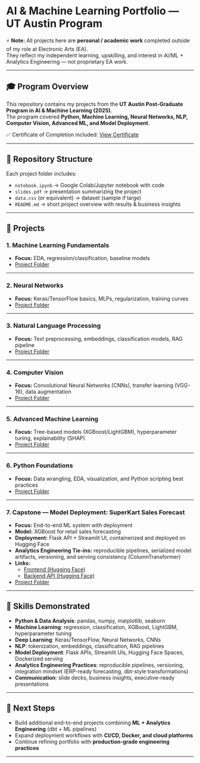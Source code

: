 # AI & Machine Learning Portfolio — UT Austin Program

⚡ **Note:** All projects here are **personal / academic work** completed outside of my role at Electronic Arts (EA).  
They reflect my independent learning, upskilling, and interest in AI/ML + Analytics Engineering — not proprietary EA work.

---

## 🎓 Program Overview
This repository contains my projects from the **UT Austin Post-Graduate Program in AI & Machine Learning (2025)**.  
The program covered **Python, Machine Learning, Neural Networks, NLP, Computer Vision, Advanced ML, and Model Deployment**.  

✅ Certificate of Completion included: [View Certificate](./certificate/UT_AI_ML_Certificate.pdf)

---

## 📂 Repository Structure
Each project folder includes:
- `notebook.ipynb` → Google Colab/Jupyter notebook with code  
- `slides.pdf` → presentation summarizing the project  
- `data.csv` (or equivalent) → dataset (sample if large)  
- `README.md` → short project overview with results & business insights  

---

## 🔹 Projects

### 1. Machine Learning Fundamentals
- **Focus:** EDA, regression/classification, baseline models  
- [Project Folder](./01_machine-learning-fundamentals)

---

### 2. Neural Networks
- **Focus:** Keras/TensorFlow basics, MLPs, regularization, training curves  
- [Project Folder](./02_neural-networks)

---

### 3. Natural Language Processing
- **Focus:** Text preprocessing, embeddings, classification models, RAG pipeline  
- [Project Folder](./03_nlp)

---

### 4. Computer Vision
- **Focus:** Convolutional Neural Networks (CNNs), transfer learning (VGG-16), data augmentation  
- [Project Folder](./04_computer-vision)

---

### 5. Advanced Machine Learning
- **Focus:** Tree-based models (XGBoost/LightGBM), hyperparameter tuning, explainability (SHAP)  
- [Project Folder](./05_advanced-ml)

---

### 6. Python Foundations
- **Focus:** Data wrangling, EDA, visualization, and Python scripting best practices  
- [Project Folder](./06_python-foundations)

---

### 7. **Capstone — Model Deployment: SuperKart Sales Forecast**
- **Focus:** End-to-end ML system with deployment  
- **Model:** XGBoost for retail sales forecasting  
- **Deployment:** Flask API + Streamlit UI, containerized and deployed on Hugging Face  
- **Analytics Engineering Tie-ins:** reproducible pipelines, serialized model artifacts, versioning, and serving consistency (ColumnTransformer)  
- **Links:**  
  - [Frontend (Hugging Face)](https://huggingface.co/spaces/igross/superkart-sales-forecast-frontend-space)  
  - [Backend API (Hugging Face)](https://huggingface.co/spaces/igross/superkart-sales-forecast-backend)  
- [Project Folder](./07_model-deployment-superkart)

---

## 🚀 Skills Demonstrated
- **Python & Data Analysis**: pandas, numpy, matplotlib, seaborn  
- **Machine Learning**: regression, classification, XGBoost, LightGBM, hyperparameter tuning  
- **Deep Learning**: Keras/TensorFlow, Neural Networks, CNNs  
- **NLP**: tokenization, embeddings, classification, RAG pipelines  
- **Model Deployment**: Flask APIs, Streamlit UIs, Hugging Face Spaces, Dockerized serving  
- **Analytics Engineering Practices**: reproducible pipelines, versioning, integration mindset (ERP-ready forecasting, dbt-style transformations)  
- **Communication**: slide decks, business insights, executive-ready presentations  

---

## 📌 Next Steps
- Build additional end-to-end projects combining **ML + Analytics Engineering** (dbt + ML pipelines)  
- Expand deployment workflows with **CI/CD, Docker, and cloud platforms**  
- Continue refining portfolio with **production-grade engineering practices**  

---
